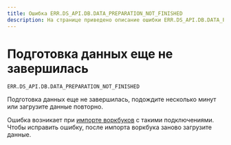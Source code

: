 ```yaml
---
title: Ошибка ERR.DS_API.DB.DATA_PREPARATION_NOT_FINISHED
description: На странице приведено описание ошибки ERR.DS_API.DB.DATA_PREPARATION_NOT_FINISHED.
---
```


# Подготовка данных еще не завершилась

`ERR.DS_API.DB.DATA_PREPARATION_NOT_FINISHED`

Подготовка данных еще не завершилась, подождите несколько минут или загрузите данные повторно.



Ошибка возникает при [импорте воркбуков](../../workbooks-collections/export-and-import.md#import-workbook) с такими подключениями. Чтобы исправить ошибку, после импорта воркбука заново загрузите данные.


